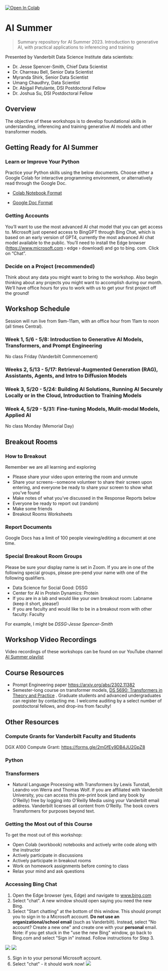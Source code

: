 [![Open In Colab](https://colab.research.google.com/assets/colab-badge.svg)](https://colab.research.google.com/github/vanderbilt-data-science/ai_summer)

# AI Summer
> Summary repository for AI Summer 2023. Introduction to generative AI, with practical applications to inferencing and training

Presented by Vanderbilt Data Science Institute data scientists:
* Dr. Jesse Spencer-Smith, Chief Data Scientist
* Dr. Charreau Bell, Senior Data Scientist
* Myranda Shirk, Senior Data Scientist
* Umang Chaudhry, Data Scientist
* Dr. Abigail Petulante, DSI Postdoctoral Fellow
* Dr. Joshua Su, DSI Postdoctoral Fellow

## Overview
The objective of these workshops is to develop foundational skills in understanding, inferencing and training generative AI models and other transformer models.  

## Getting Ready for AI Summer

### Learn or Improve Your Python

Practice your Python skills using the below documents. Choose either a Google Colab for interactive programming environment, or alternatively read through the Google Doc.

- [Colab Notebook Format](https://colab.research.google.com/drive/1PRpyEJQyQc-h3mdKuY2awCEhsHcP8AZ0?usp=sharing)

- [Google Doc Format](https://docs.google.com/document/d/1CUjOkKSZ-YY4R_562IoOQxTZvDZ2MGn-w_lURC8acBo/edit?usp=sharing)

### Getting Accounts

You’ll want to use the most advanced AI chat model that you can get access to. Microsoft just opened access to BingGPT through Bing Chat, which is based on an early version of GPT4, currently the most advanced AI chat model available to the public. You’ll need to install the Edge browser (https://www.microsoft.com › edge › download) and go to bing. com. Click on “Chat”.


### Decide on a Project (recommended)

Think about any data you might want to bring to the workshop. Also begin thinking about any projects you might want to accomplish during our month. We’ll have office hours for you to work with us to get your first project off the ground!

## Workshop Schedule

Session will run live from 9am-11am, with an office hour from 11am to noon (all times Central). 

### Week 1, 5/6 - 5/8: Introduction to Generative AI Models, Transformers, and Prompt Engineering

No class Friday (Vanderbilt Commencement)

### Weeks 2, 5/13 - 5/17: Retrieval-Augmented Generation (RAG), Assistants, Agents, and Intro to Diffusion Models

### Week 3, 5/20 - 5/24: Building AI Solutions, Running AI Securely Locally or in the Cloud, Introduction to Training Models

### Week 4, 5/29 - 5/31: Fine-tuning Models, Mulit-modal Models, Applied AI

No class Monday (Memorial Day)

## Breakout Rooms

### How to Breakout

Remember we are all learning and exploring
- Please share your video upon entering the room and unmute
- Share your screens--someone volunteer to share their screen upon entering, and everyone be ready to share your screen to show what you’ve found
- Make notes of what you’ve discussed in the Response Reports below
- Everyone be ready to report out (random)
- Make some friends
- Breakout Rooms Worksheets

### Report Documents
Google Docs has a limit of 100 people viewing/editing a document at one time. 


### Special Breakout Room Groups

Please be sure your display name is set in Zoom. If you are in one of the following special groups, please pre-pend your name with one of the following qualifiers. 
- Data Science for Social Good: DSSG
- Center for AI in Protein Dynamics: Protein
- If you are in a lab and would like your own breakout room: Labname (keep it short, please!)
- If you are faculty and would like to be in a breakout room with other faculty: Faculty

For example, I might be *DSSG-Jesse Spencer-Smith*


## Workshop Video Recordings
Video recordings of these workshops can be found on our YouTube channel [AI Summer playlist](https://nam04.safelinks.protection.outlook.com/?url=https%3A%2F%2Fwww.youtube.com%2Fplaylist%3Flist%3DPL6KxUvysa-7yV8T4qcoLaDH3ZzUFwYx8u&data=05%7C01%7Cjesse.spencer-smith%40vanderbilt.edu%7C05c7b9c0dbf942c3186408db558cf221%7Cba5a7f39e3be4ab3b45067fa80faecad%7C0%7C0%7C638197836249753010%7CUnknown%7CTWFpbGZsb3d8eyJWIjoiMC4wLjAwMDAiLCJQIjoiV2luMzIiLCJBTiI6Ik1haWwiLCJXVCI6Mn0%3D%7C3000%7C%7C%7C&sdata=u5Q84sUPC7K1VOB9hyspSqduBhHBd8SvGXIXlNkjACM%3D&reserved=0)

## Course Resources

- Prompt Engineering paper https://arxiv.org/abs/2302.11382
- Semester-long course on transformer models, [DS 5690: Transformers in Theory and Practice](https://docs.google.com/document/d/1eKJn3eQU38jsE1ilZL0s-yrsIKcn8iZ7iSmXYxibx78/edit?usp=sharing) . Graduate students and advanced undergraduates can register by contacting me. I welcome auditing by a select number of postdoctoral fellows, and drop-ins from faculty! 





## Other Resources

### Compute Grants for Vanderbilt Faculty and Students

DGX A100 Compute Grant: https://forms.gle/2mGfEy9DB4JU2GpZ8

### Python

### Transformers
-  Natural Language Processing with Transformers by Lewis Tunstall, Leandro von Werra and Thomas Wolf. If you are affiliated with Vanderbilt University, you can access this pre-print book (and any book by O’Reilly) free by logging into O'Reilly Media using your Vanderbilt email address. Vanderbilt licenses all content from O’Reilly. The book covers Transformers for purposes beyond text. 



### Getting the Most out of this Course
To get the most out of this workshop:
* Open Colab (workbook) notebooks and actively write code along with the instructor
* Actively participate in discussions
* Actively participate in breakout rooms
* Work on homework assignments before coming to class
* Relax your mind and ask questions

### Accessing Bing Chat
1. Open the Edge browser (yes, Edge) and navigate to www.bing.com
2. Select "chat". A new window should open saying you need the new Bing.
3. Select "Start chatting" at the bottom of this window. This should prompt you to sign in to a Microsoft account. **Do not use an organizational/school email** (such as Vanderbilt). Instead, select "No account? Create a new one" and create one with your **personal** email. 
  Note: if you get stuck in the "use the new Bing" window, go back to Bing.com and select "Sign in" instead. Follow instructions for Step 3.
  
  ![](https://github.com/vanderbilt-data-science/ai_summer/blob/main/img/Bing-chat.png)
  ![](https://github.com/vanderbilt-data-science/ai_summer/blob/main/img/bing-1.png)

5. Sign in to your personal Microsoft account.
6. Select "chat" - it should work now!
  ![](https://github.com/vanderbilt-data-science/ai_summer/blob/main/img/bing-2.png)
